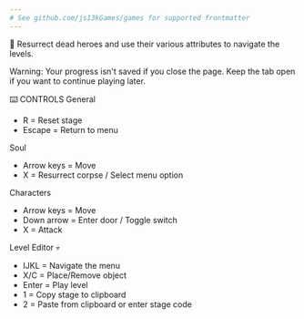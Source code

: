 ```yaml
---
# See github.com/js13kGames/games for supported frontmatter
---
```

👻 Resurrect dead heroes and use their various attributes to navigate the levels.

Warning: Your progress isn't saved if you close the page. Keep the tab open if you want to continue playing later.

⌨️ CONTROLS
General
* R = Reset stage
* Escape = Return to menu

Soul
* Arrow keys = Move
* X = Resurrect corpse / Select menu option

Characters
* Arrow keys = Move
* Down arrow = Enter door / Toggle switch
* X = Attack

Level Editor 💀
* IJKL = Navigate the menu
* X/C = Place/Remove object
* Enter = Play level
* 1 = Copy stage to clipboard
* 2 = Paste from clipboard or enter stage code